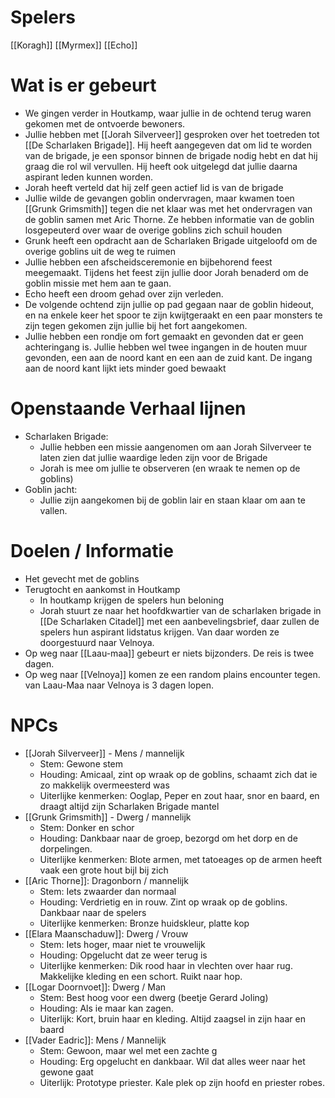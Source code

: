 # Spelers
[[Koragh]]
[[Myrmex]]
[[Echo]]

# Wat is er gebeurt
- We gingen verder in Houtkamp, waar jullie in de ochtend terug waren gekomen met de ontvoerde bewoners.
- Jullie hebben met [[Jorah Silverveer]] gesproken over het toetreden tot [[De Scharlaken Brigade]]. Hij heeft aangegeven dat om lid te worden van de brigade, je een sponsor binnen de brigade nodig hebt en dat hij graag die rol wil vervullen. Hij heeft ook uitgelegd dat jullie daarna aspirant leden kunnen worden.
- Jorah heeft verteld dat hij zelf geen actief lid is van de brigade
- Jullie wilde de gevangen goblin ondervragen, maar kwamen toen [[Grunk Grimsmith]] tegen die net klaar was met het ondervragen van de goblin samen met Aric Thorne. Ze hebben informatie van de goblin losgepeuterd over waar de overige goblins zich schuil houden
- Grunk heeft een opdracht aan de Scharlaken Brigade uitgeloofd om de overige goblins uit de weg te ruimen
- Jullie hebben een afscheidsceremonie en bijbehorend feest meegemaakt. Tijdens het feest zijn jullie door Jorah benaderd om de goblin missie met hem aan te gaan.
- Echo heeft een droom gehad over zijn verleden.
- De volgende ochtend zijn jullie op pad gegaan naar de goblin hideout, en na enkele keer het spoor te zijn kwijtgeraakt en een paar monsters te zijn tegen gekomen zijn jullie bij het fort aangekomen.
- Jullie hebben een rondje om fort gemaakt en gevonden dat er geen achteringang is. Jullie hebben wel twee ingangen in de houten muur gevonden, een aan de noord kant en een aan de zuid kant. De ingang aan de noord kant lijkt iets minder goed bewaakt



# Openstaande Verhaal lijnen
- Scharlaken Brigade:
	- Jullie hebben een missie aangenomen om aan Jorah Silverveer te laten zien dat jullie waardige leden zijn voor de Brigade
	- Jorah is mee om jullie te observeren (en wraak te nemen op de goblins)
- Goblin jacht:
	- Jullie zijn aangekomen bij de goblin lair en staan klaar om aan te vallen.


# Doelen / Informatie
- Het gevecht met de goblins
- Terugtocht en aankomst in Houtkamp
	- In houtkamp krijgen de spelers hun beloning
	- Jorah stuurt ze naar het hoofdkwartier van de scharlaken brigade in [[De Scharlaken Citadel]] met een aanbevelingsbrief, daar zullen de spelers hun aspirant lidstatus krijgen. Van daar worden ze doorgestuurd naar Velnoya.
- Op weg naar [[Laau-maa]] gebeurt er niets bijzonders. De reis is twee dagen.
- Op weg naar [[Velnoya]] komen ze een random plains encounter tegen. van Laau-Maa naar Velnoya is 3 dagen lopen.


# NPCs
- [[Jorah Silverveer]] - Mens / mannelijk
	- Stem: Gewone stem
	- Houding: Amicaal, zint op wraak op de goblins, schaamt zich dat ie zo makkelijk overmeesterd was
	- Uiterlijke kenmerken: Ooglap, Peper en zout haar, snor en baard, en draagt altijd zijn Scharlaken Brigade mantel
- [[Grunk Grimsmith]] - Dwerg / mannelijk
	- Stem: Donker en schor
	- Houding: Dankbaar naar de groep, bezorgd om het dorp en de dorpelingen.
	- Uiterlijke kenmerken: Blote armen, met tatoeages op de armen heeft vaak een grote hout bijl bij zich
- [[Aric Thorne]]: Dragonborn / mannelijk
	- Stem: Iets zwaarder dan normaal
	- Houding: Verdrietig en in rouw. Zint op wraak op de goblins. Dankbaar naar de spelers
	- Uiterlijke kenmerken: Bronze huidskleur, platte kop
- [[Elara Maanschaduw]]: Dwerg / Vrouw
	- Stem: Iets hoger, maar niet te vrouwelijk
	- Houding: Opgelucht dat ze weer terug is
	- Uiterlijke kenmerken: Dik rood haar in vlechten over haar rug. Makkelijke kleding en een schort. Ruikt naar hop.
- [[Logar Doornvoet]]: Dwerg / Man
	- Stem: Best hoog voor een dwerg (beetje Gerard Joling)
	- Houding: Als ie maar kan zagen.
	- Uiterlijk: Kort, bruin haar en kleding. Altijd zaagsel in zijn haar en baard
- [[Vader Eadric]]: Mens / Mannelijk
	- Stem: Gewoon, maar wel met een zachte g
	- Houding: Erg opgelucht en dankbaar. Wil dat alles weer naar het gewone gaat
	- Uiterlijk: Prototype priester. Kale plek op zijn hoofd en priester robes.
